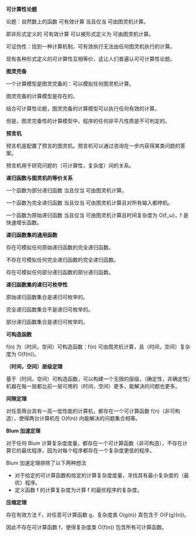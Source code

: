 **可计算性论题**

论题：自然数上的函数 可有效计算 当且仅当 可由图灵机计算。

即非形式定义的 可有效计算 可以被形式定义为 可由图灵机计算。

可证伪性：找到一种计算机制，可有效执行无法由任何图灵机执行的计算。

现有各种形式定义的可计算性互相等价，这让人们普遍认可可计算性论题。

**图灵完备**

一个计算模型是图灵完备的：可以模拟任何图灵机计算。

图灵完备的计算模型是存在的。

结合可计算性论题，图灵完备的计算模型可以执行任何有效的计算。

但是，图灵完备性的计算模型中，程序的任何非平凡性质是不可判定的。

**预言机**

预言机是配置了预言的图灵机。预言机可以通过咨询在一步内获得某类问题的答案。

预言机用于研究问题的（可计算性，复杂度）间的关系。

**递归函数与图灵机的等价关系**

一个函数为部分递归函数 当且仅当 可由图灵机计算。

一个函数为完全递归函数 当且仅当 可由图灵机计算且对所有输入都停机。

一个函数为原始递归函数 当且仅当 可由图灵机计算且时间复杂度为 O(f_ω)，f 是快速增长函数。

**递归函数集的通用函数**

存在可模拟任何原始递归函数的完全递归函数。

不存在可模拟任何完全递归函数的完全递归函数。

存在可模拟任何部分递归函数的部分递归函数。

**递归函数集的递归可枚举性**

原始递归函数集合是递归可枚举的。

完全递归函数集合不是递归可枚举的。

部分递归函数集合是递归可枚举的。

**可构造函数**

f(n) 为（时间，空间）可构造函数：f(n) 可由图灵机计算，且（时间，空间）复杂度为 O(f(n))。

**（时间，空间）层级定理**

基于（时间，空间）可构造函数，可以构建一个无限的层级，（确定性，非确定性）机器在每一层都比前一层可用的（时间，空间）更多，能解决的问题也更多。

**间隙定理**

对任意两台具有一高一低性能的计算机，都存在一个可计算函数 f(n)（非可构造），使得两台计算机在 O(f(n)) 内能解决的问题集合相等。

**Blum 加速定理**

对于任何 Blum 计算复杂度度量，都存在一个可计算函数（非可构造），不存在计算它的最优程序，因为对每个程序都存在一个复杂度更低的程序。

Blum 加速定理排除了以下两种想法

- 对于给定的可计算函数和给定的计算复杂度度量，寻找具有最小复杂度的（最优）程序。
- 定义函数 f 的计算复杂度为计算 f 的最优程序的复杂度。

**压缩定理**

存在有效方法 F，对任意可计算函数 g，复杂度类 O(g(n)) 真包含于 O(F(g)(n))。

因此不存在可计算函数 f，使得复杂度类 O(f(n)) 包含所有可计算函数。
